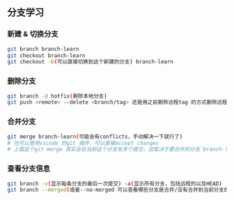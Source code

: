 ## 分支学习
### 新建 & 切换分支
```bash
git branch branch-learn
git checkout branch-learn
git checkout -b(可以直接切换到这个新建的分支) branch-learn
```

### 删除分支
```bash
git branch -d hotfix(删除本地分支)
git push <remote> --delete <branch/tag> 还是用之前删除远程tag 的方式删除远程分支
```

### 合并分支
```bash
git merge branch-learn(可能会有conflicts，手动解决一下就行了)
# 也可以使用vscode 的git 插件，可以直接accept changes
# 上面这个git merge 其实会在当前这个分支有多个提交，这取决于要合并的分支`branch-learn`里面有多要个提交，都会全部合并过来并且再进行一次merge 的提交，即n+1 次commits
```

### 查看分支信息
```bash
git branch -v(显示每条分支的最后一次提交) -a(显示所有分支，包括远程的以及HEAD)
git branch --merged(或者--no-merged 可以查看哪些分支是合并/没有合并到当前分支的，已经合并了的可以直接删除分支而不会损失信息)
```
